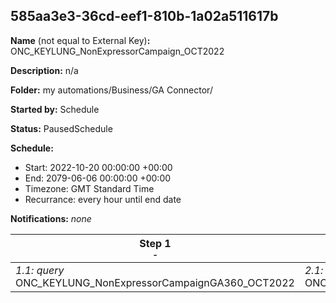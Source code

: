 ## 585aa3e3-36cd-eef1-810b-1a02a511617b

**Name** (not equal to External Key)**:** ONC_KEYLUNG_NonExpressorCampaign_OCT2022

**Description:** n/a

**Folder:** my automations/Business/GA Connector/

**Started by:** Schedule

**Status:** PausedSchedule

**Schedule:**

* Start: 2022-10-20 00:00:00 +00:00
* End: 2079-06-06 00:00:00 +00:00
* Timezone: GMT Standard Time
* Recurrance: every hour until end date

**Notifications:** _none_


| Step 1<br>_<small>-</small>_ | Step 2<br>_<small>-</small>_ |
| --- | --- |
| _1.1: query_<br>ONC_KEYLUNG_NonExpressorCampaignGA360_OCT2022 | _2.1: query_<br>ONC_KEYLUNG_NonExpressorCampaignGA360videos_OCT2022 |
